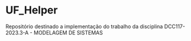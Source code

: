 # UF_Helper
Repositório destinado a implementação do trabalho da disciplina DCC117-2023.3-A - MODELAGEM DE SISTEMAS
